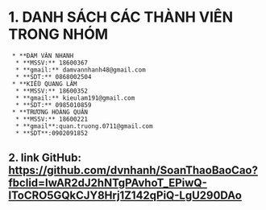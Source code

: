 
# 1. DANH SÁCH CÁC THÀNH VIÊN TRONG NHÓM
     * **ĐÀM VĂN NHANH
      * **MSSV:** 18600367
      * **gmail:** damvannhanh48@gmail.com
      * **SDT:** 0868002504
     * **KIỀU QUANG LÂM
      * **MSSV:** 18600352
      * **gmail:** kieulam191@gmail.com
      * **SDT:** 0985010859
     * **TRƯƠNG HOÀNG QUÂN
      * **MSSV:** 18600221
      * **gmail**:quan.truong.0711@gmail.com
      * **SDT**:0902091852
## 2. **link GitHub:** https://github.com/dvnhanh/SoanThaoBaoCao?fbclid=IwAR2dJ2hNTgPAvhoT_EPiwQ-lToCRO5GQkCJY8Hrj1Z142qPiQ-LgU290DAo
